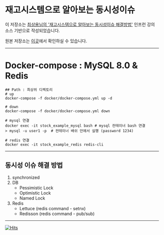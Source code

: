 # 재고시스템으로 알아보는 동시성이슈

이 저장소는 [최상용님의 '재고시스템으로 알아보는 동시성이슈 해결방법'](https://www.inflearn.com/course/%EB%8F%99%EC%8B%9C%EC%84%B1%EC%9D%B4%EC%8A%88-%EC%9E%AC%EA%B3%A0%EC%8B%9C%EC%8A%A4%ED%85%9C) 인프런 강의 소스 기반으로 작성되었습니다.

원본 저장소는 [이곳](https://github.com/sangyongchoi/stock-example/blob/main/README.md)에서 확인하실 수 있습니다.

---

# Docker-compose : MySQL 8.0 & Redis
```shell
## Path : 최상위 디렉토리
# up
docker-compose -f docker/docker-compose.yml up -d

# down
docker-compose -f docker/docker-compose.yml down

# mysql 연결
docker exec -it stock_example_mysql bash # mysql 컨테이너 bash 연결
> mysql -u user1 -p  # 컨테이너 배쉬 안에서 실행 (password 1234)

# redis 연결
docker exec -it stock_example_redis redis-cli

```

---
## 동시성 이슈 해결 방법
1. synchronized
2. DB
   - Pessimistic Lock
   - Optimistic Lock
   - Named Lock
3. Redis
   - Lettuce (redis command - setnx)
   - Redisson (redis command - pub/sub)
---

[![Hits](https://hits.seeyoufarm.com/api/count/incr/badge.svg?url=https%3A%2F%2Fgithub.com%2Fku-kim%2Fstock-example&count_bg=%2379C83D&title_bg=%23555555&icon=&icon_color=%23E7E7E7&title=hits&edge_flat=false)](https://hits.seeyoufarm.com)
